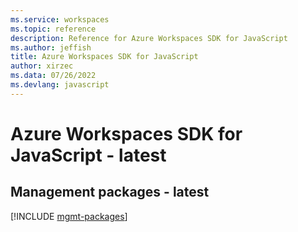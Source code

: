 ```yaml
---
ms.service: workspaces
ms.topic: reference
description: Reference for Azure Workspaces SDK for JavaScript
ms.author: jeffish
title: Azure Workspaces SDK for JavaScript
author: xirzec
ms.data: 07/26/2022
ms.devlang: javascript
---
```

# Azure Workspaces SDK for JavaScript - latest

## Management packages - latest
[!INCLUDE [mgmt-packages](workspaces-mgmt-index.md)]